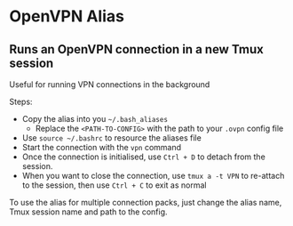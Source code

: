 # OpenVPN Alias
## Runs an OpenVPN connection in a new Tmux session

Useful for running VPN connections in the background

Steps:
* Copy the alias into you `~/.bash_aliases`
  - Replace the `<PATH-TO-CONFIG>` with the path to your `.ovpn` config file
* Use `source ~/.bashrc` to resource the aliases file
* Start the connection with the `vpn` command
* Once the connection is initialised, use `Ctrl + D` to detach from the session. 
* When you want to close the connection, use `tmux a -t VPN` to re-attach to the session, then use `Ctrl + C` to exit as normal

To use the alias for multiple connection packs, just change the alias name, Tmux session name and path to the config.
